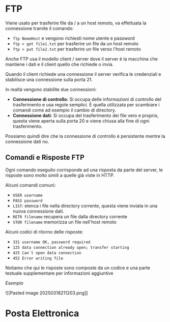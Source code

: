 # FTP
Viene usato per trasferire file da / a un host remoto, va effettuata la connessione tramite il comando:
- `ftp NomeHost` e vengono richiesti nome utente e password
- `ftp > get file1.txt` per trasferire un file da un host remoto
- `ftp > put file2.txt` per trasferire un file verso l'host remoto

Anche FTP usa il modello client / server dove il server è la macchina che mantiene i dati e il client quello che richiede o invia.

Quando il client richiede una connessione il server verifica le credenziali e stabilisce una connessione sulla porta 21.

In realtà vengono stabilite due connessioni:
- **Connessione di controllo**: Si occupa delle informazioni di controllo del trasferimento e usa regole semplici. È quella utilizzata per scambiare i comandi come ad esempio il cambio di directory.
- **Connessione dati**: Si occupa del trasferimento dei file vero e proprio, questa viene aperta sulla porta 20 e viene chiusa alla fine di ogni trasferimento.

Possiamo quindi dire che la connessione di controllo è persistente mentre la connessione dati no.

## Comandi e Risposte FTP
Ogni comando eseguito corrisponde ad una risposta da parte del server, le risposte sono molto simili a quelle già viste in HTTP.

Alcuni comandi comuni:
- `USER username`
- `PASS password`
- `LIST`: elenca i file nella directory corrente, questa viene inviata in una nuova connessione dati.
- `RETR filename` recupera un file dalla directory corrente
- `STOR filename` memorizza un file nell'host remoto

Alcuni codici di ritorno delle risposte:
- `331 username OK, password required`
- `125 data connection already open; transfer starting`
- `425 Can´t open data connection`
- `452 Error writing file`

Notiamo che qui le risposte sono composte da un codice e una parte testuale supplementare per informazioni aggiuntive

_Esempio_

![[Pasted image 20250318211203.png]]

# Posta Elettronica

